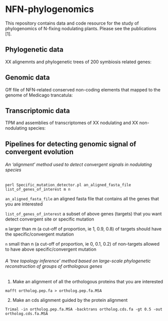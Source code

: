 # NFN-phylogenomics

This repository contains data and code resource for the study of phylogenomics of N-fixing nodulating plants.
Please see the publications [1]. 

## Phylogenetic data

XX alignemnts and phylogenetic trees of 200 symbiosis related genes:

## Genomic data

Gff file of NFN-related conserved non-coding elements that mapped to the genome of Medicago trancatula:

## Transcriptomic data

TPM and assemblies of transcriptomes of XX nodulating and XX non-nodulating species:

## Pipelines for detecting genomic signal of convergent evolution

###### An ‘alignment’ method used to detect convergent signals in nodulating species

```
perl Specific_mutation_detector.pl an_aligned_fasta_file list_of_genes_of_interest m n
```
`an_aligned_fasta_file` an aligned fasta file that contains all the genes that you are interested

`list_of_genes_of_interest` a subset of above genes (targets) that you want detect convergent site or specific mutation

`m` larger than  m (a cut-off of proportion, ie 1, 0.9, 0.8) of targets should have the specific/convergent mutation

`n` small than n (a cut-off of proportion, ie 0, 0.1, 0.2) of non-targets allowed to have above specific/convergent mutation


###### A ‘tree topology inference’ method based on large-scale phylogenetic reconstruction of groups of orthologous genes

1. Make an alignment of all the orthologous proteins that you are interested
```
mafft ortholog.pep.fa > ortholog.pep.fa.MSA
```

2. Make an cds alignment guided by the protein alignment
```
Trimal -in ortholog.pep.fa.MSA -backtrans ortholog.cds.fa -gt 0.5 -out ortholog.cds.fa.MSA
```
